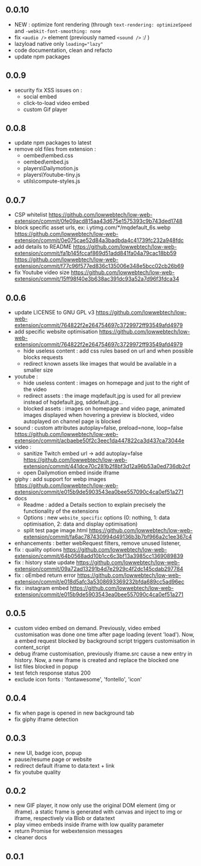## 0.0.10
- NEW : optimize font rendering (through `text-rendering: optimizeSpeed` and `-webkit-font-smoothing: none`
- fix `<audio />` element (previously named `<sound />` :/ )
- lazyload native only `loading="lazy"`
- code documentation, clean and refacto
- update npm packages

## 0.0.9
- security fix XSS issues on :
    + social embed
    + click-to-load video embed
    + custom Gif player

## 0.0.8
- update npm packages to latest
- remove old files from extension : 
    + oembed\embed.css
    + oembed\embed.js
    + players\Dailymotion.js
    + players\Youtube-tiny.js
    + utils\compute-styles.js

## 0.0.7
- CSP whitelist https://github.com/lowwebtech/low-web-extension/commit/0fe09acd815aa43d675e1575393c9b743ded1748
- block specific asset urls, ex: i.ytimg.com/*/mqdefault_6s.webp https://github.com/lowwebtech/low-web-extension/commit/0e075cae52d84a3badbda4c41739fc232a948fdc
- add details to README https://github.com/lowwebtech/low-web-extension/commit/fa1b145fccaf869d51add841fa04a79cac18bb59 https://github.com/lowwebtech/low-web-extension/commit/f77c96f577ed836c135006e348e5bcc02cb26b69
- fix Youtube video size https://github.com/lowwebtech/low-web-extension/commit/15ff98f40e3b638ac391dc93a52a7d96f3fdca34


## 0.0.6
- update LICENSE to GNU GPL v3 https://github.com/lowwebtech/low-web-extension/commit/764822f2e264754697c3729972ff93549afd4979
- add specific website optimisation https://github.com/lowwebtech/low-web-extension/commit/764822f2e264754697c3729972ff93549afd4979
    + hide useless content : add css rules based on url and when possible blocks requests
    + redirect known assets like images that would be available in a smaller size
- youtube : 
    + hide useless content : images on homepage and just to the right of the video
    + redirect assets : the image mqdefault.jpg is used for all preview instead of hqdefault.jpg, sddefault.jpg... 
    + blocked assets : images on homepage and video page, animated images displayed when hovering a preview is blocked, video autoplayed on channel page is blocked
- sound : custom attributes autoplay=false, preload=none, loop=false https://github.com/lowwebtech/low-web-extension/commit/acbaebe50f2c3eec1da447822ca3d437ca73044e
- video : 
    + sanitize Twitch embed url -> add autoplay=false https://github.com/lowwebtech/low-web-extension/commit/441dce70c281b2f8bf3d12a96b53a0ed736db2cf
    + open Dailymotion embed inside iframe
- giphy : add support for webp images https://github.com/lowwebtech/low-web-extension/commit/e015b9de5903543ea0bee557090c4ca0ef51a271
- docs 
    + Readme : added a Details section to explain precisely the functionality of the extensions 
    + Options : new `website_specific` options (0: nothing, 1: data optimisation, 2: data and display optimisation)
    + split test page image.html https://github.com/lowwebtech/low-web-extension/commit/fa6ac787430994d49136b3b7bf966a2c1ee367c4
- enhancements : better webRequest filters, remove unused listener, 
- fix : quality options https://github.com/lowwebtech/low-web-extension/commit/64b0568add10b1cc6c3bf13a3985cc1369089839
- fix : history state update https://github.com/lowwebtech/low-web-extension/commit/09a72ad13291b4d7e2929c4f2dc145cdab297784
- fix : oEmbed return error https://github.com/lowwebtech/low-web-extension/commit/e018d5afc3a5308693369232bfda689cc5ad96ec
- fix : instagram embed https://github.com/lowwebtech/low-web-extension/commit/e015b9de5903543ea0bee557090c4ca0ef51a271

## 0.0.5
- custom video embed on demand. Previously, video embed customisation was done one time after page loading (event 'load'). Now, a embed request blocked by background script triggers customisation in content_script
- debug iframe customisation, previously iframe.src cause a new entry in history. Now, a new iframe is created and replace the blocked one
- list files blocked in popup
- test fetch response status 200
- exclude icon fonts : 'fontawesome', 'fontello', 'icon'

## 0.0.4
- fix when page is opened in new background tab
- fix giphy iframe detection

## 0.0.3
- new UI, badge icon, popup
- pause/resume page or website
- redirect default iframe to data:text + link
- fix youtube quality

## 0.0.2
- new GIF player, it now only use the original DOM element (img or iframe). a static frame is generated with canvas and inject to img or iframe, respectively via Blob or data:text
- play vimeo embeds inside iframe with low quality parameter
- return Promise for webextension messages
- cleaner docs

## 0.0.1